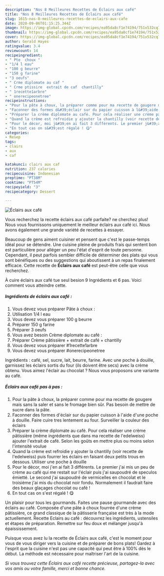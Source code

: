 ```yaml
---
description: "Nos 8 Meilleures Recettes de Éclairs aux café"
title: "Nos 8 Meilleures Recettes de Éclairs aux café"
slug: 1615-nos-8-meilleures-recettes-de-eclairs-aux-cafe
date: 2020-09-06T01:15:25.344Z
image: https://img-global.cpcdn.com/recipes/ea95da8cf1e74194/751x532cq70/eclairs-aux-cafe-photo-principale-de-la-recette.jpg
thumbnail: https://img-global.cpcdn.com/recipes/ea95da8cf1e74194/751x532cq70/eclairs-aux-cafe-photo-principale-de-la-recette.jpg
cover: https://img-global.cpcdn.com/recipes/ea95da8cf1e74194/751x532cq70/eclairs-aux-cafe-photo-principale-de-la-recette.jpg
author: Gerald Hayes
ratingvalue: 3.4
reviewcount: 14
recipeingredient:
- " Pte  choux "
- "1/4 l eau"
- "100 g beurre"
- "150 g farine"
- "3 oeufs"
- " Crme diplomate au caf "
- " Crme ptissire  extrait de caf  chantilly"
- " 1recette1arbre"
- " onerecipeonetree"
recipeinstructions:
- "Pour la pâte à choux, la préparer comme pour ma recette de gougere mais sans la saler et sans le fromage bien sûr. Pas besoin de mettre de sucre dans la pâte."
- "Faconner des formes d&#39;éclair sur du papier cuisson à l&#39;aide d&#39;une poche à douille. Faire cuire tres lentement au four. Surveiller la couleur des éclairs"
- "Préparer la crème diplomate au café. Pour cela réaliser une crème pâtissière (même ingrédients que dans ma recette de l&#39;edelweiss) ajouter l&#39;extrait de café. Selon les goûts en mettre plus ou moins selon l&#39;intensité voulue"
- "Quand la crème est refroidie y ajouter la chantilly (voir recette de l&#39;edelweiss) puis fourrer les éclairs en faisant deux petits trous en dessous. Utiliser une poche à douille"
- "Pour le décor, moi j&#39;en ai fait 3 différents. Le premier j&#39;ai mis un peu de crème au café qui me restait sur l&#39;éclair puis j&#39;ai saupoudré de speculos émietté. Le second j&#39;ai saupoudré de vermicelles en chocolat et le troisième j&#39;ai mis du chocolat noir fondu. Normalement il faudrait faire des beaux glaçages chocolat ou café !"
- "En tout cas on s&#39;est régalé ! 😋"
categories:
- Resep
tags:
- clairs
- aux
- caf

katakunci: clairs aux caf 
nutrition: 237 calories
recipecuisine: Indonesian
preptime: "PT38M"
cooktime: "PT54M"
recipeyield: "3"
recipecategory: Dessert

---
```



![Éclairs aux café](https://img-global.cpcdn.com/recipes/ea95da8cf1e74194/751x532cq70/eclairs-aux-cafe-photo-principale-de-la-recette.jpg)

Vous recherchez la recette éclairs aux café parfaite? ne cherchez plus! Nous vous fournissons uniquement le meilleur éclairs aux café ici. Nous avons également une grande variété de recettes à essayer.

Beaucoup de gens aiment cuisiner et pensent que c'est le passe-temps idéal pour se détendre. Une cuisine pleine de produits frais qui sentent bon est particulière pour alléger un peu l'état d'esprit de toute personne. Cependant, il peut parfois sembler difficile de déterminer des plats qui vous sont bénéfiques ou des suggestions qui aboutissent à un repas finalement efficace. Cette recette de <strong> Éclairs aux café </strong> est peut-être celle que vous recherchez.

<!--inarticleads1-->

À cuire éclairs aux café tue seul besion 9 Ingrédients et 6 pas. Voici comment vous atteindre cette.

##### Ingrédients de éclairs aux café :

1. Vous devez vous préparer  Pâte à choux :
1. Utilisation 1/4 l eau
1. Vous devez vous préparer 100 g beurre
1. Préparer 150 g farine
1. Préparer 3 oeufs
1. Vous avez besoin  Crème diplomate au café :
1. Préparer  Crème pâtissière + extrait de café + chantilly
1. Vous devez vous préparer  #1recette1arbre
1. Vous devez vous préparer  #onerecipeonetree


Ingrédients : café, sel, sucre, lait, beurre, farine. Avec une poche à douille, garnissez les éclairs sortis du four (ils doivent être secs) avec la crème obtenu. Vous aimez l&#39;éclair au chocolat ? Nous vous proposons une variante au café. 

<!--inarticleads2-->

##### Éclairs aux café pas à pas :

1. Pour la pâte à choux, la préparer comme pour ma recette de gougere mais sans la saler et sans le fromage bien sûr. Pas besoin de mettre de sucre dans la pâte.
1. Faconner des formes d&#39;éclair sur du papier cuisson à l&#39;aide d&#39;une poche à douille. Faire cuire tres lentement au four. Surveiller la couleur des éclairs
1. Préparer la crème diplomate au café. Pour cela réaliser une crème pâtissière (même ingrédients que dans ma recette de l&#39;edelweiss) ajouter l&#39;extrait de café. Selon les goûts en mettre plus ou moins selon l&#39;intensité voulue
1. Quand la crème est refroidie y ajouter la chantilly (voir recette de l&#39;edelweiss) puis fourrer les éclairs en faisant deux petits trous en dessous. Utiliser une poche à douille
1. Pour le décor, moi j&#39;en ai fait 3 différents. Le premier j&#39;ai mis un peu de crème au café qui me restait sur l&#39;éclair puis j&#39;ai saupoudré de speculos émietté. Le second j&#39;ai saupoudré de vermicelles en chocolat et le troisième j&#39;ai mis du chocolat noir fondu. Normalement il faudrait faire des beaux glaçages chocolat ou café !
1. En tout cas on s&#39;est régalé ! 😋


Un plaisir pour tous les gourmands. Faites une pause gourmande avec des éclairs au café. Composée d&#39;une pâte à choux fourrée d&#39;une crème pâtissière, ce grand classique de la pâtisserie française est très à la mode actuellement. Recette Eclairs au café : découvrez les ingrédients, ustensiles et étapes de préparation. Remettre sur feu doux et mélanger jusqu&#39;à épaississement. 

<!--inarticleads1-->

<p>
Puisque vous avez lu la recette de Éclairs aux café, c'est le moment pour vous de vous diriger vers la cuisine et de préparer de bons plats! Gardez à l'esprit que la cuisine n'est pas une capacité qui peut être à 100% dès le début. La méthode est nécessaire pour maîtriser l'art de la cuisine.
</p>

<p>
<i>Si vous trouvez cette Éclairs aux café recette précieuse, partagez-la avec vos amis ou votre famille, merci et bonne chance.</i>
</p>
